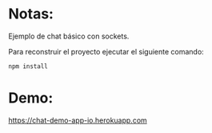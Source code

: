 # Notas:

Ejemplo de chat básico con sockets.

Para reconstruir el proyecto ejecutar el siguiente comando:

```
npm install
```

# Demo:

https://chat-demo-app-io.herokuapp.com